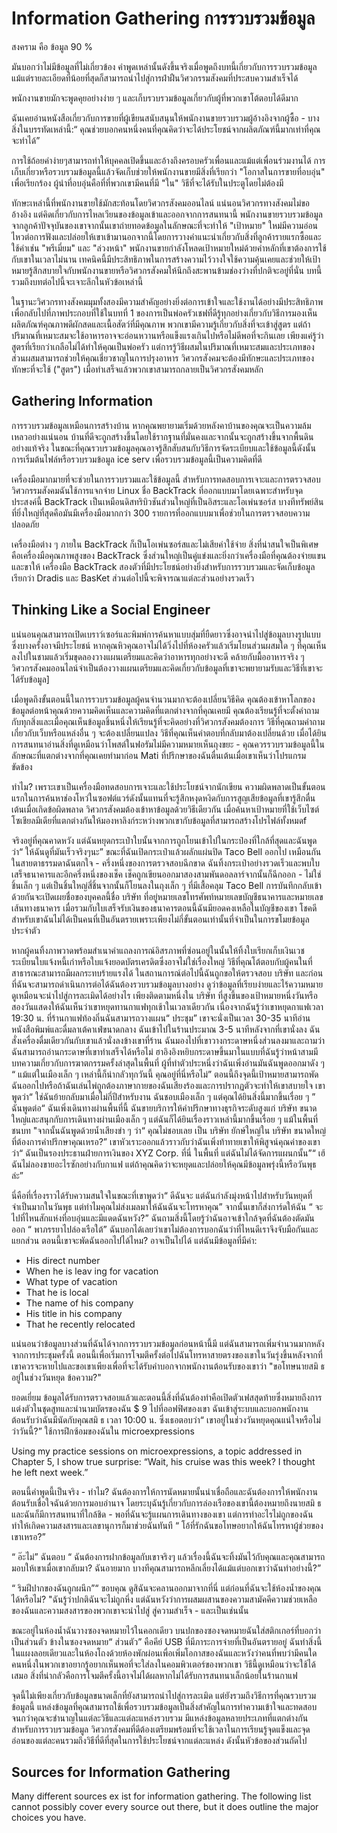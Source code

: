 # Information Gathering การรวบรวมข้อมูล

สงคราม คือ  ข้อมูล 90 %

มันบอกว่าไม่มีข้อมูลที่ไม่เกี่ยวข้อง คำพูดเหล่านั้นดังขึ้นจริงเมื่อพูดถึงบทนี้เกี่ยวกับการรวบรวมข้อมูล แม้แต่รายละเอียดที่น้อยที่สุดก็สามารถนำไปสู่การฝ่าฝืนวิศวกรรมสังคมที่ประสบความสำเร็จได้

พนักงานขายมักจะพูดคุยอย่างง่าย ๆ และเก็บรวบรวมข้อมูลเกี่ยวกับผู้ที่พวกเขาโต้ตอบได้ดีมาก

ฉันเคยอ่านหนังสือเกี่ยวกับการขายที่ผู้เขียนสนับสนุนให้พนักงานขายรวบรวมผู้อ้างอิงจากผู้ซื้อ - บางสิ่งในบรรทัดเหล่านี้:“ คุณช่วยบอกคนหนึ่งคนที่คุณคิดว่าจะได้ประโยชน์จากผลิตภัณฑ์นี้มากเท่าที่คุณจะทำได้”

การใช้ถ้อยคำง่ายๆสามารถทำให้บุคคลเปิดขึ้นและอ้างถึงครอบครัวเพื่อนและแม้แต่เพื่อนร่วมงานได้ การเก็บเกี่ยวหรือรวบรวมข้อมูลนี้แล้วจัดเก็บช่วยให้พนักงานขายมีสิ่งที่เรียกว่า "โอกาสในการขายที่อบอุ่น" เพื่อเรียกร้อง ผู้นำที่อบอุ่นคือที่ที่พวกเขามีคนที่มี "ใน" วิธีที่จะได้รับในประตูโดยไม่ต้องมี

ทักษะเหล่านี้ที่พนักงานขายใช้มักสะท้อนโดยวิศวกรสังคมออนไลน์ แน่นอนวิศวกรทางสังคมไม่ขออ้างอิง แต่คิดเกี่ยวกับการไหลเวียนของข้อมูลเข้าและออกจากการสนทนานี้ พนักงานขายรวบรวมข้อมูลจากลูกค้าปัจจุบันของเขาจากนั้นเขาถ่ายทอดข้อมูลในลักษณะที่จะทำให้ "เป้าหมาย" ใหม่มีความอ่อนไหวต่อการฟังและปล่อยให้เขาเข้ามานอกจากนี้โดยการวางคำแนะนำเกี่ยวกับสิ่งที่ลูกค้ารายแรกซื้อและใช้คำเช่น "พรีเมี่ยม" และ "ล่วงหน้า" พนักงานขายกำลังโหลดเป้าหมายใหม่ด้วยคำหลักที่เขาต้องการใช้กับเขาในเวลาไม่นาน เทคนิคนี้มีประสิทธิภาพในการสร้างความไว้วางใจใช้ความคุ้นเคยและช่วยให้เป้าหมายรู้สึกสบายใจกับพนักงานขายหรือวิศวกรสังคมให้นึกถึงสะพานข้ามช่องว่างที่ปกติจะอยู่ที่นั่น บทนี้รวมถึงบทต่อไปนี้จะเจาะลึกในหัวข้อเหล่านี้


ในฐานะวิศวกรทางสังคมมุมทั้งสองมีความสำคัญอย่างยิ่งต่อการเข้าใจและใช้งานได้อย่างมีประสิทธิภาพ เพื่อกลับไปที่ภาพประกอบที่ใช้ในบทที่ 1 ของการเป็นพ่อครัวเชฟที่ดีรู้ทุกอย่างเกี่ยวกับวิธีการมองเห็นผลิตภัณฑ์คุณภาพดีผักสดและเนื้อสัตว์ที่มีคุณภาพ พวกเขามีความรู้เกี่ยวกับสิ่งที่จะเข้าสู่สูตร แต่ถ้าปริมาณที่เหมาะสมจะใช้อาหารอาจจะอ่อนหวานหรือแข็งแรงเกินไปหรือไม่ดีพอที่จะกินเลย เพียงแค่รู้ว่า
สูตรที่เรียกว่าเกลือไม่ได้ทำให้คุณเป็นพ่อครัว แต่การรู้วิธีผสมในปริมาณที่เหมาะสมและประเภทของส่วนผสมสามารถช่วยให้คุณเชี่ยวชาญในการปรุงอาหาร วิศวกรสังคมจะต้องมีทักษะและประเภทของทักษะที่จะใช้ ("สูตร") เมื่อทำเสร็จแล้วพวกเขาสามารถกลายเป็นวิศวกรสังคมหลัก

## Gathering Information

การรวบรวมข้อมูลเหมือนการสร้างบ้าน หากคุณพยายามเริ่มด้วยหลังคาบ้านของคุณจะเป็นความล้มเหลวอย่างแน่นอน บ้านที่ดีจะถูกสร้างขึ้นโดยใช้รากฐานที่มั่นคงและจากนั้นจะถูกสร้างขึ้นจากพื้นดินอย่างแท้จริง ในขณะที่คุณรวบรวมข้อมูลคุณอาจรู้สึกสับสนกับวิธีการจัดระเบียบและใช้ข้อมูลนี้ดังนั้นการเริ่มต้นไฟล์หรือรวบรวมข้อมูล ice serv เพื่อรวบรวมข้อมูลนี้เป็นความคิดที่ดี

เครื่องมือมากมายที่จะช่วยในการรวบรวมและใช้ข้อมูลนี้ สำหรับการทดสอบการเจาะและการตรวจสอบวิศวกรรมสังคมฉันใช้การแจกจ่าย Linux ชื่อ BackTrack ที่ออกแบบมาโดยเฉพาะสำหรับจุดประสงค์นี้ BackTrack เป็นเหมือนดิสทริบิวชันส่วนใหญ่ที่เป็นอิสระและโอเพ่นซอร์ส บางทีทรัพย์สินที่ยิ่งใหญ่ที่สุดคือมันมีเครื่องมือมากกว่า 300 รายการที่ออกแบบมาเพื่อช่วยในการตรวจสอบความปลอดภัย

เครื่องมือต่าง ๆ ภายใน BackTrack ก็เป็นโอเพ่นซอร์สและไม่เสียค่าใช้จ่าย สิ่งที่น่าสนใจเป็นพิเศษคือเครื่องมือคุณภาพสูงของ BackTrack ซึ่งส่วนใหญ่เป็นคู่แข่งและยิ่งกว่าเครื่องมือที่คุณต้องจ่ายแขนและขาให้ เครื่องมือ BackTrack สองตัวที่มีประโยชน์อย่างยิ่งสำหรับการรวบรวมและจัดเก็บข้อมูลเรียกว่า Dradis และ BasKet ส่วนต่อไปนี้จะพิจารณาแต่ละส่วนอย่างรวดเร็ว

## Thinking Like a Social Engineer

แน่นอนคุณสามารถเปิดเบราว์เซอร์และพิมพ์การค้นหาแบบสุ่มที่ยืดยาวซึ่งอาจนำไปสู่ข้อมูลบางรูปแบบซึ่งบางครั้งอาจมีประโยชน์ หากคุณหิวคุณอาจไม่ได้วิ่งไปที่ห้องครัวแล้วเริ่มโยนส่วนผสมใด ๆ ที่คุณเห็นลงไปในชามแล้วเริ่มขุดลองวางแผนเตรียมและคิดว่าอาหารทุกอย่างจะดี คล้ายกับมื้ออาหารจริง ๆ วิศวกรสังคมออนไลน์จำเป็นต้องวางแผนเตรียมและคิดเกี่ยวกับข้อมูลที่เขาจะพยายามรับและวิธีที่เขาจะได้รับข้อมูล]

เมื่อพูดถึงขั้นตอนนี้ในการรวบรวมข้อมูลผู้คนจำนวนมากจะต้องเปลี่ยนวิธีคิด คุณต้องเข้าหาโลกของข้อมูลต่อหน้าคุณด้วยความคิดเห็นและความคิดที่แตกต่างจากที่คุณเคยมี คุณต้องเรียนรู้ที่จะตั้งคำถามกับทุกสิ่งและเมื่อคุณเห็นข้อมูลชิ้นหนึ่งให้เรียนรู้ที่จะคิดอย่างที่วิศวกรสังคมต้องการ วิธีที่คุณถามคำถามเกี่ยวกับเว็บหรือแหล่งอื่น ๆ จะต้องเปลี่ยนแปลง วิธีที่คุณเห็นคำตอบที่กลับมาต้องเปลี่ยนด้วย เมื่อได้ยินการสนทนาอ่านสิ่งที่ดูเหมือนว่าโพสต์ในฟอรัมไม่มีความหมายเห็นถุงขยะ - คุณควรรวบรวมข้อมูลนี้ในลักษณะที่แตกต่างจากที่คุณเคยทำมาก่อน Mati ที่ปรึกษาของฉันตื่นเต้นเมื่อเขาเห็นว่าโปรแกรมขัดข้อง

ทำไม? เพราะเขาเป็นเครื่องมือทดสอบการเจาะและใช้ประโยชน์จากนักเขียน ความผิดพลาดเป็นขั้นตอนแรกในการค้นหาช่องโหว่ในซอฟต์แวร์ดังนั้นแทนที่จะรู้สึกหงุดหงิดกับการสูญเสียข้อมูลที่เขารู้สึกตื่นเต้นเมื่อเกิดข้อผิดพลาด วิศวกรสังคมต้องเข้าหาข้อมูลด้วยวิธีเดียวกัน เมื่อค้นหาเป้าหมายที่ใช้เว็บไซต์โซเชียลมีเดียที่แตกต่างกันให้มองหาลิงก์ระหว่างพวกเขากับข้อมูลที่สามารถสร้างโปรไฟล์ทั้งหมดf


จริงอยู่ที่คุณคาดหวัง แต่ฉันหยุดกระเป๋าใบนั้นจากการถูกโยนเข้าไปในกระป๋องที่ใกล้ที่สุดและฉันพูดว่า“ ให้ฉันดูที่มันเร็วจริงๆนะ” ขณะที่ฉันเปิดกระเป๋าแล้วผลักแผ่นปิด Taco Bell ออกไป เหมือนกันในสายตาธรรมดาฉันตกใจ - ครึ่งหนึ่งของการตรวจสอบฉีกขาด ฉันทิ้งกระเป๋าอย่างรวดเร็วและพบใบเสร็จธนาคารและอีกครึ่งหนึ่งของเช็ค เช็คถูกเขียนออกมาสองสามพันดอลลาร์จากนั้นก็ฉีกออก - ไม่ใช่ชิ้นเล็ก ๆ แต่เป็นชิ้นใหญ่สี่ชิ้นจากนั้นก็โยนลงในถุงเล็ก ๆ ที่มีเสื้อคลุม Taco Bell การบันทึกกลับเข้าด้วยกันจะเปิดเผยชื่อของบุคคลนี้ชื่อ บริษัท ที่อยู่หมายเลขโทรศัพท์หมายเลขบัญชีธนาคารและหมายเลขเส้นทางธนาคาร เมื่อรวมกับใบเสร็จรับเงินของธนาคารตอนนี้ฉันมียอดคงเหลือในบัญชีของเขา โชคดีสำหรับเขาฉันไม่ได้เป็นคนที่เป็นอันตรายเพราะเพียงไม่กี่ขั้นตอนเท่านั้นที่จำเป็นในการขโมยข้อมูลประจำตัว

หากผู้คนทิ้งภาพวาดพร้อมสำเนาคำแถลงการณ์อิสรภาพที่ซ่อนอยู่ในนั้นให้ทิ้งใบเรียกเก็บเงินเวชระเบียนใบแจ้งหนี้เก่าหรือใบแจ้งยอดบัตรเครดิตซึ่งอาจไม่ใช่เรื่องใหญ่ วิธีที่คุณโต้ตอบกับผู้คนในที่สาธารณะสามารถมีผลกระทบร้ายแรงได้ ในสถานการณ์ต่อไปนี้ฉันถูกขอให้ตรวจสอบ บริษัท และก่อนที่ฉันจะสามารถดำเนินการต่อได้ฉันต้องรวบรวมข้อมูลบางอย่าง ดูว่าข้อมูลที่เรียบง่ายและไร้ความหมายดูเหมือนจะนำไปสู่การละเมิดได้อย่างไร เพียงติดตามหนึ่งใน บริษัท ที่สูงขึ้นของเป้าหมายหนึ่งวันหรือสองวันแสดงให้ฉันเห็นว่าเขาหยุดทานกาแฟทุกเช้าในเวลาเดียวกัน เนื่องจากฉันรู้ว่าเขาหยุดกาแฟเวลา 19:30 น. ที่ร้านกาแฟท้องถิ่นฉันสามารถวางแผน“ ประชุม” เขาจะนั่งเป็นเวลา 30-35 นาทีอ่านหนังสือพิมพ์และดื่มลาเต้คาเฟ่ขนาดกลาง ฉันเข้าไปในร้านประมาณ 3-5 นาทีหลังจากที่เขานั่งลง ฉันสั่งเครื่องดื่มเดียวกันกับเขาแล้วนั่งลงข้างเขาที่ร้าน ฉันมองไปที่เขาวางกระดาษหนึ่งส่วนลงมาและถามว่าฉันสามารถอ่านกระดาษที่เขาทำเสร็จได้หรือไม่ ฮาอิงอิงหยิบกระดาษขึ้นมาในแบบที่ฉันรู้ว่าหน้าสามมีบทความเกี่ยวกับการฆาตกรรมครั้งล่าสุดในพื้นที่ ผู้ที่ทำตัวประหนึ่งว่าฉันเพิ่งอ่านมันฉันพูดออกมาดัง ๆ “ แม้แต่ในเมืองเล็ก ๆ เหล่านี้ก็น่ากลัวทุกวันนี้ คุณอยู่ที่นี่หรือไม่” ตอนนี้ถึงจุดนี้เป้าหมายสามารถพัดฉันออกไปหรือถ้าฉันเล่นไพ่ถูกต้องภาษากายของฉันเสียงร้องและการปรากฏตัวจะทำให้เขาสบายใจ เขาพูดว่า“ ใช่ฉันย้ายกลับมาเมื่อไม่กี่ปีสำหรับงาน ฉันชอบเมืองเล็ก ๆ แต่คุณได้ยินสิ่งนี้มากขึ้นเรื่อย ๆ ” ฉันพูดต่อ“ ฉันเพิ่งเดินทางผ่านพื้นที่นี้ ฉันขายบริการให้คำปรึกษาทางธุรกิจระดับสูงแก่ บริษัท ขนาดใหญ่และสนุกกับการเดินทางผ่านเมืองเล็ก ๆ แต่ฉันก็ได้ยินเรื่องราวเหล่านี้มากขึ้นเรื่อย ๆ แม้ในพื้นที่ชนบท "จากนั้นฉันพูดด้วยน้ำเสียงขำ ๆ ว่า“ คุณไม่ชอบเลย เป็น บริษัท ยักษ์ใหญ่ใน บริษัท ขนาดใหญ่ที่ต้องการคำปรึกษาคุณเหรอ?” เขาหัวเราะออกแล้วราวกับว่าฉันเพิ่งท้าทายเขาให้พิสูจน์คุณค่าของเขาว่า“ ฉันเป็นรองประธานฝ่ายการเงินของ XYZ Corp. ที่นี่ ในพื้นที่ แต่ฉันไม่ได้จัดการแผนกนั้น”“ เฮ้ฉันไม่ลองขายอะไรซักอย่างกับกาแฟ แต่ถ้าคุณคิดว่าจะหยุดและปล่อยให้คุณมีข้อมูลพรุ่งนี้หรือวันพุธล่ะ”

นี่คือที่เรื่องราวได้รับความสนใจในขณะที่เขาพูดว่า“ ดีฉันจะ แต่ฉันกำลังมุ่งหน้าไปสำหรับวันหยุดที่จำเป็นมากในวันพุธ แต่ทำไมคุณไม่ส่งเมลมาให้ฉันฉันจะโทรหาคุณ” จากนั้นเขาก็ส่งการ์ดให้ฉัน “ จะไปที่ไหนสักแห่งที่อบอุ่นและมีแดดฉันหวัง?” ฉันถามสิ่งนี้โดยรู้ว่าฉันอาจเข้าใกล้จุดที่ฉันต้องตัดมันออก “ พาภรรยาไปล่องเรือใต้” ฉันบอกได้เลยว่าเขาไม่ต้องการบอกฉันว่าที่ไหนดีเราจึงจับมือกันและแยกส่วน ตอนนี้เขาจะพัดฉันออกไปได้ไหม? อาจเป็นไปได้ แต่ฉันมีข้อมูลที่มีค่า:

- His direct number
- When he is leav ing for vacation
- What type of vacation
- That he is local
- The name of his company
- His title in his company
- That he recently relocated

แน่นอนว่าข้อมูลบางส่วนที่ฉันได้จากการรวบรวมข้อมูลก่อนหน้านี้มี แต่ฉันสามารถเพิ่มจำนวนมากหลังจากการประชุมครั้งนี้ ตอนนี้เพื่อเริ่มการโจมตีครั้งต่อไปฉันโทรหาสายตรงของเขาในวันรุ่งขึ้นหลังจากที่เขาควรจะหายไปและขอเขาเพียงเพื่อที่จะได้รับคำบอกจากพนักงานต้อนรับของเขาว่า "ขอโทษนายสมิ ธ อยู่ในช่วงวันหยุด ข้อความ?"

ยอดเยี่ยม ข้อมูลได้รับการตรวจสอบแล้วและตอนนี้สิ่งที่ฉันต้องทำคือเปิดตัวเฟสสุดท้ายซึ่งหมายถึงการแต่งตัวในชุดสูทและนำนามบัตรของฉัน $ 9 ไปที่ออฟฟิศของเขา ฉันเข้าสู่ระบบและบอกพนักงานต้อนรับว่าฉันมีนัดกับคุณสมิ ธ เวลา 10:00 น. ซึ่งเธอตอบว่า“ เขาอยู่ในช่วงวันหยุดคุณแน่ใจหรือไม่ว่าวันนี้?” ใช้การฝึกซ้อมของฉันใน microexpressions

Using my practice sessions on microexpressions, a topic addressed in Chapter 5, I show true surprise: “Wait, his cruise was this week? I thought he left next week.”

ตอนนี้คำพูดนี้เป็นจริง - ทำไม? ฉันต้องการให้การนัดหมายนั้นน่าเชื่อถือและฉันต้องการให้พนักงานต้อนรับเชื่อใจฉันด้วยการมอบอำนาจ โดยระบุฉันรู้เกี่ยวกับการล่องเรือของเขานี้ต้องหมายถึงนายสมิ ธ
และฉันก็มีการสนทนาที่ใกล้ชิด - พอที่ฉันจะรู้แผนการเดินทางของเขา แต่การทำอะไรไม่ถูกของฉันทำให้เกิดความสงสารและเลขานุการก็มาช่วยฉันทันที “ โอ้ที่รักฉันขอโทษอยากให้ฉันโทรหาผู้ช่วยของเขาเหรอ?”

“ อ๊ะไม่” ฉันตอบ “ ฉันต้องการฝากข้อมูลกับเขาจริงๆ แล้วเรื่องนี้ฉันจะทิ้งมันไว้กับคุณและคุณสามารถมอบให้เขาเมื่อเขากลับมา? ฉันอายมาก บางทีคุณสามารถหลีกเลี่ยงได้แม้แต่บอกเขาว่าฉันทำอย่างนี้?”

“ ริมฝีปากของฉันถูกผนึก”“ ขอบคุณ ดูสิฉันจะคลานออกมาจากที่นี่ แต่ก่อนที่ฉันจะใช้ห้องน้ำของคุณได้หรือไม่? "ฉันรู้ว่าปกติฉันจะไม่ถูกหึ่ง แต่ฉันหวังว่าการผสมผสานของความสามัคคีความช่วยเหลือของฉันและความสงสารของพวกเขาจะนำไปสู่ สู่ความสำเร็จ - และเป็นเช่นนั้น

ขณะอยู่ในห้องน้ำฉันวางซองจดหมายไว้ในคอกเดียว บนปกของซองจดหมายฉันใส่สติกเกอร์ที่บอกว่าเป็นส่วนตัว ข้างในซองจดหมาย“ ส่วนตัว” คือคีย์ USB ที่มีภาระการจ่ายที่เป็นอันตรายอยู่ ฉันทำสิ่งนี้ในแผงลอยเดียวและในห้องโถงด้วยห้องพักผ่อนเพื่อเพิ่มโอกาสของฉันและหวังว่าคนที่พบว่ามีคนใดคนหนึ่งในพวกเขาอยากรู้อยากเห็นพอที่จะใส่ลงในคอมพิวเตอร์ของพวกเขา วิธีนี้ดูเหมือนว่าจะใช้ได้เสมอ สิ่งที่น่ากลัวคือการโจมตีครั้งนี้อาจไม่ได้ผลหากไม่ได้รับการสนทนาเล็กน้อยในร้านกาแฟ

จุดนี้ไม่เพียงเกี่ยวกับข้อมูลขนาดเล็กที่ยังสามารถนำไปสู่การละเมิด แต่ยังรวมถึงวิธีการที่คุณรวบรวมข้อมูลนี้ แหล่งข้อมูลที่คุณสามารถใช้เพื่อรวบรวมข้อมูลเป็นสิ่งสำคัญในการทำความเข้าใจและทดสอบจนกว่าคุณจะชำนาญในแต่ละวิธีและแต่ละแหล่งรวบรวม มีแหล่งข้อมูลหลายประเภทที่แตกต่างกันสำหรับการรวบรวมข้อมูล วิศวกรสังคมที่ดีต้องเตรียมพร้อมที่จะใช้เวลาในการเรียนรู้จุดแข็งและจุดอ่อนของแต่ละคนรวมถึงวิธีที่ดีที่สุดในการใช้ประโยชน์จากแต่ละแหล่ง ดังนั้นหัวข้อของส่วนถัดไป

## Sources for Information Gathering

Many different sources ex ist for information gathering. The following list cannot possibly cover every source out there, but it does outline the major choices you have.
